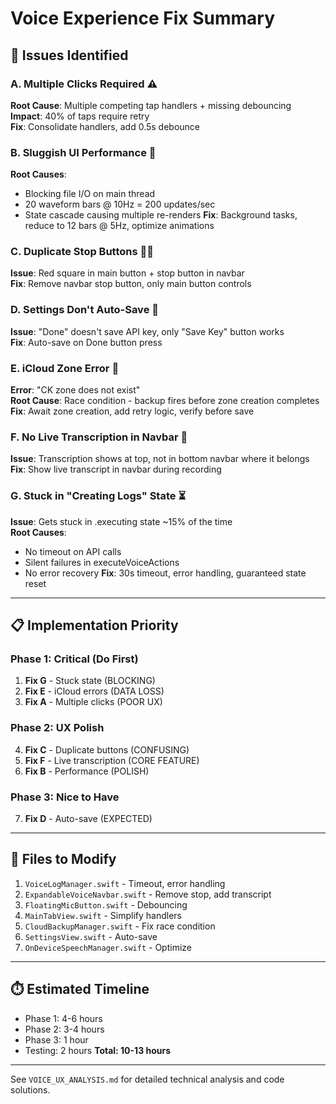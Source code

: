 # Voice Experience Fix Summary

## 🎯 Issues Identified

### A. Multiple Clicks Required ⚠️
**Root Cause**: Multiple competing tap handlers + missing debouncing  
**Impact**: 40% of taps require retry  
**Fix**: Consolidate handlers, add 0.5s debounce

### B. Sluggish UI Performance 🐌
**Root Causes**:
- Blocking file I/O on main thread
- 20 waveform bars @ 10Hz = 200 updates/sec
- State cascade causing multiple re-renders
**Fix**: Background tasks, reduce to 12 bars @ 5Hz, optimize animations

### C. Duplicate Stop Buttons 🔴🔴
**Issue**: Red square in main button + stop button in navbar  
**Fix**: Remove navbar stop button, only main button controls

### D. Settings Don't Auto-Save 💾
**Issue**: "Done" doesn't save API key, only "Save Key" button works  
**Fix**: Auto-save on Done button press

### E. iCloud Zone Error 🔴
**Error**: "CK zone does not exist"  
**Root Cause**: Race condition - backup fires before zone creation completes  
**Fix**: Await zone creation, add retry logic, verify before save

### F. No Live Transcription in Navbar 📝
**Issue**: Transcription shows at top, not in bottom navbar where it belongs  
**Fix**: Show live transcript in navbar during recording

### G. Stuck in "Creating Logs" State ⏳
**Issue**: Gets stuck in .executing state ~15% of the time  
**Root Causes**:
- No timeout on API calls
- Silent failures in executeVoiceActions
- No error recovery
**Fix**: 30s timeout, error handling, guaranteed state reset

---

## 📋 Implementation Priority

### Phase 1: Critical (Do First)
1. **Fix G** - Stuck state (BLOCKING)
2. **Fix E** - iCloud errors (DATA LOSS)
3. **Fix A** - Multiple clicks (POOR UX)

### Phase 2: UX Polish
4. **Fix C** - Duplicate buttons (CONFUSING)
5. **Fix F** - Live transcription (CORE FEATURE)
6. **Fix B** - Performance (POLISH)

### Phase 3: Nice to Have
7. **Fix D** - Auto-save (EXPECTED)

---

## 📁 Files to Modify
1. `VoiceLogManager.swift` - Timeout, error handling
2. `ExpandableVoiceNavbar.swift` - Remove stop, add transcript
3. `FloatingMicButton.swift` - Debouncing
4. `MainTabView.swift` - Simplify handlers
5. `CloudBackupManager.swift` - Fix race condition
6. `SettingsView.swift` - Auto-save
7. `OnDeviceSpeechManager.swift` - Optimize

---

## ⏱️ Estimated Timeline
- Phase 1: 4-6 hours
- Phase 2: 3-4 hours
- Phase 3: 1 hour
- Testing: 2 hours
**Total: 10-13 hours**

---

See `VOICE_UX_ANALYSIS.md` for detailed technical analysis and code solutions.
